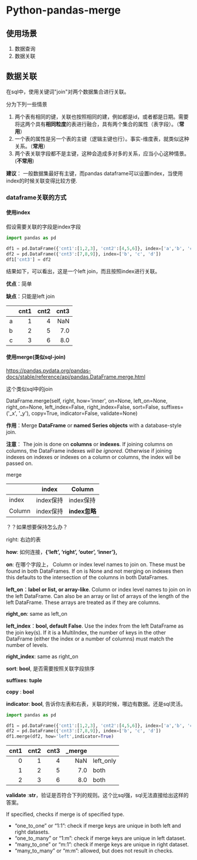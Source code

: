 # Python-pandas-merge

## 使用场景

1. 数据查询
2. 数据关联



## 数据关联

在sql中，使用关键词"join"对两个数据集合进行关联。

分为下列一些情景

1. 两个表有相同的键，关联也按照相同的建，例如都是id，或者都是日期。需要将这两个具有**相同粒度**的表进行融合，具有两个集合的属性（表字段）。（**常用**）
2. 一个表的属性是另一个表的主键（逻辑主键也行）。事实-维度表，就类似这种关系。（**常用**）
3. 两个表关联字段都不是主键，这种会造成多对多的关系，应当小心这种情景。(**不常用**)



**建议**： 一般数据集最好有主键，而pandas dataframe可以设置index，当使用index的时候关联变得比较方便.



### dataframe关联的方式

#### 使用index

假设需要关联的字段是index字段

```python
import pandas as pd

df1 = pd.DataFrame({'cnt1':[1,2,3], 'cnt2':[4,5,6]}, index=['a','b', 'c'])
df2 = pd.DataFrame({'cnt3':[7,8,9]}, index=['b', 'c', 'd'])
df1['cnt3'] = df2
```

结果如下，可以看出，这是一个left join，而且按照index进行关联。

**优点**：简单

**缺点**：只能是left join

|      | cnt1 | cnt2 | cnt3 |
| ---: | ---: | ---: | ---: |
|    a |    1 |    4 |  NaN |
|    b |    2 |    5 |  7.0 |
|    c |    3 |    6 |  8.0 |



#### 使用merge(类似sql-join)

https://pandas.pydata.org/pandas-docs/stable/reference/api/pandas.DataFrame.merge.html

这个类似sql中的join

DataFrame.merge(self, right, how='inner', on=None, left_on=None, right_on=None, left_index=False, right_index=False, sort=False, suffixes=('_x', '_y'), copy=True, indicator=False, validate=None)

**作用**：Merge **DataFrame** or **named Series objects** with a database-style join.

**注意**： The join is done on **columns** or **indexes**. If joining columns on columns, the DataFrame indexes *will be ignored*. Otherwise if joining indexes on indexes or indexes on a column or columns, the index will be passed on.

merge

|        | index     | Column        |
| ------ | --------- | ------------- |
| index  | index保持 | index保持     |
| Column | index保持 | **index忽略** |

？？如果想要保持怎么办？

right: 右边的表

**how**: 如何连接，**{‘left’, ‘right’, ‘outer’, ‘inner’},**

**on**: 在哪个字段上， Column or index level names to join on. These must be found in both DataFrames. If on is None and not merging on indexes then this defaults to the intersection of the columns in both DataFrames.

**left_on**：**label or list, or array-like**. Column or index level names to join on in the left DataFrame. Can also be an array or list of arrays of the length of the left DataFrame. These arrays are treated as if they are columns.

**right_on**: same as left_on

**left_index**：**bool, default False**. Use the index from the left DataFrame as the join key(s). If it is a MultiIndex, the number of keys in the other DataFrame (either the index or a number of columns) must match the number of levels.

**right_index**: same as right_on

**sort**: **bool**, 是否需要按照关联字段排序

**suffixes**: **tuple**

**copy** : **bool**

**indicator**: **bool**, 告诉你左表和右表，关联的时候，哪边有数据。还是sql灵活。

```python
import pandas as pd

df1 = pd.DataFrame({'cnt1':[1,2,3], 'cnt2':[4,5,6]}, index=['a','b', 'c'])
df2 = pd.DataFrame({'cnt3':[7,8,9]}, index=['b', 'c', 'd'])
df1.merge(df2, how='left',indicator=True)

```

| cnt1 | cnt2 | cnt3 | _merge |           |
| ---: | ---: | ---: | -----: | --------- |
|    0 |    1 |    4 |    NaN | left_only |
|    1 |    2 |    5 |    7.0 | both      |
|    2 |    3 |    6 |    8.0 | both      |



**validate** :**str**，验证是否符合下列的规则。这个比sql强，sql无法直接给出这样的答案。



If specified, checks if merge is of specified type.

- “one_to_one” or “1:1”: check if merge keys are unique in both left and right datasets.
- “one_to_many” or “1:m”: check if merge keys are unique in left dataset.
- “many_to_one” or “m:1”: check if merge keys are unique in right dataset.
- “many_to_many” or “m:m”: allowed, but does not result in checks.



